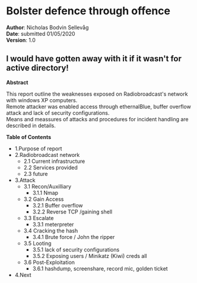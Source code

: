 Bolster defence through offence
===============================

**Author**: Nicholas Bodvin Sellevåg  
**Date**: submitted 01/05/2020  
**Version**: 1.0  





I would have gotten away with it if it wasn't for active directory!
-------------------------------------------------------------------
**Abstract**  

This report outline the weaknesses exposed on Radiobroadcast's network with windows XP computers.  
Remote attacker was enabled access through ethernalBlue, buffer overflow attack and lack of security configurations.  
Means and meassures of attacks and procedures for incident handling are described in details.  

**Table of Contents**  
* 1.Purpose of report  
* 2.Radiobroadcast network  
  * 2.1 Current infrastructure
  * 2.2 Services provided
  * 2.3 future 
* 3.Attack  
  * 3.1 Recon/Auxilliary  
    * 3.1.1 Nmap
  * 3.2 Gain Access  
    * 3.2.1 Buffer overflow
    * 3.2.2 Reverse TCP /gaining shell
  * 3.3 Escalate  
    * 3.3.1 meterpreter
  * 3.4 Cracking the hash  
    * 3.4.1 Brute force / John the ripper
  * 3.5 Looting  
    * 3.5.1 lack of security configurations
    * 3.5.2 Exposing users / Minikatz (Kiwi) creds all
  * 3.6 Post-Exploitation  
    * 3.6.1 hashdump, screenshare, record mic, golden ticket
* 4.Next  

